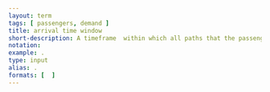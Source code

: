 ```yaml
---
layout: term
tags: [ passengers, demand ]
title: arrival time window
short-description: A timeframe  within which all paths that the passenger considers must arrive at the destination
notation:
example: .
type: input
alias: .
formats: [  ]
---
```

